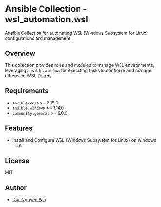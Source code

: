 # Ansible Collection - wsl_automation.wsl

Ansible Collection for automating WSL (Windows Subsystem for Linux) configurations and management.

## Overview
This collection provides roles and modules to manage WSL environments, leveraging `ansible.windows` for executing tasks to configure and manage difference WSL Distros

## Requirements
- `ansible-core` >= 2.15.0
- `ansible.windows` >= 1.14.0
- `community.general` >= 9.0.0

## Features
- Install and Configure WSL (Windows Subsystem for Linux) on Windows Host

## License

MIT

## Author

* [Duc Nguyen Van](https://github.com/vanduc2514)